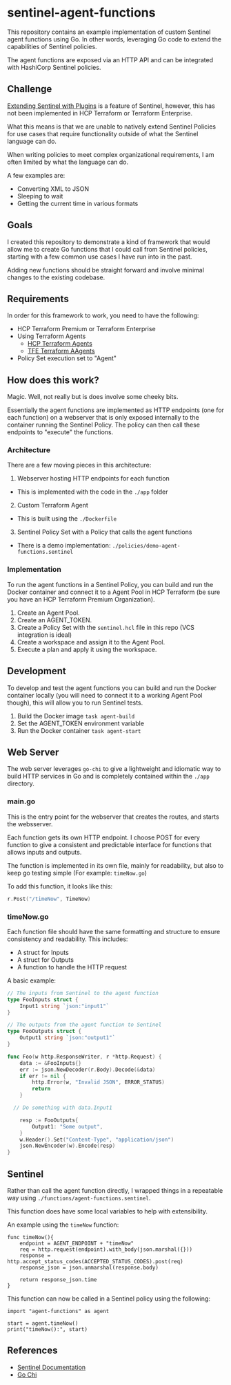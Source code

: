 # sentinel-agent-functions

This repository contains an example implementation of custom Sentinel agent functions using Go. In other words, leveraging Go code to extend the capabilities of Sentinel policies.

The agent functions are exposed via an HTTP API and can be integrated with HashiCorp Sentinel policies.

## Challenge

[Extending Sentinel with Plugins](https://developer.hashicorp.com/sentinel/docs/extending/plugins) is a feature of Sentinel, however, this has not been implemented in HCP Terraform or Terraform Enterprise.

What this means is that we are unable to natively extend Sentinel Policies for use cases that require functionality outside of what the Sentinel language can do.

When writing policies to meet complex organizational requirements, I am often limited by what the language can do.

A few examples are:

- Converting XML to JSON
- Sleeping to wait
- Getting the current time in various formats

## Goals

I created this repository to demonstrate a kind of framework that would allow me to create Go functions that I could call from Sentinel policies, starting with a few common use cases I have run into in the past.

Adding new functions should be straight forward and involve minimal changes to the existing codebase.

## Requirements

In order for this framework to work, you need to have the following:

- HCP Terraform Premium or Terraform Enterprise
- Using Terraform Agents
  - [HCP Terraform Agents](https://developer.hashicorp.com/terraform/cloud-docs/agents)
  - [TFE Terraform AAgents](https://developer.hashicorp.com/terraform/enterprise/application-administration/agents-on-tfe)
- Policy Set execution set to "Agent"

## How does this work?

Magic. Well, not really but is does involve some cheeky bits.

Essentially the agent functions are implemented as HTTP endpoints (one for each function) on a webserver that is only exposed internally to the container running the Sentinel Policy. The policy can then call these endpoints to "execute" the functions.

### Architecture

There are a few moving pieces in this architecture:

1. Webserver hosting HTTP endpoints for each function
  - This is implemented with the code in the `./app` folder
2. Custom Terraform Agent
  - This is built using the `./Dockerfile`
3. Sentinel Policy Set with a Policy that calls the agent functions
  - There is a demo implementation: `./policies/demo-agent-functions.sentinel`

### Implementation

To run the agent functions in a Sentinel Policy, you can build and run the Docker container and connect it to a Agent Pool in HCP Terraform (be sure you have an HCP Terraform Premium Organization).

1. Create an Agent Pool.
2. Create an AGENT_TOKEN.
3. Create a Policy Set with the `sentinel.hcl` file in this repo (VCS integration is ideal)
4. Create a workspace and assign it to the Agent Pool.
5. Execute a plan and apply it using the workspace.

## Development

To develop and test the agent functions you can build and run the Docker container locally (you will need to connect it to a working Agent Pool though), this will allow you to run Sentinel tests.

1. Build the Docker image `task agent-build`
2. Set the AGENT_TOKEN environment variable
3. Run the Docker container `task agent-start`

## Web Server

The web server leverages `go-chi` to give a lightweight and idiomatic way to build HTTP services in Go and is completely contained within the `./app` directory.

### main.go

This is the entry point for the webserver that creates the routes, and starts the websserver.

Each function gets its own HTTP endpoint.
I choose POST for every function to give a consistent and predictable interface for functions that allows inputs and outputs.

The function is implemented in its own file, mainly for readability, but also to keep go testing simple (For example: `timeNow.go`)

To add this function, it looks like this:

```go
r.Post("/timeNow", TimeNow)
```
### timeNow.go

Each function file should have the same formatting and structure to ensure consistency and readability. This includes:

- A struct for Inputs
- A struct for Outputs
- A function to handle the HTTP request

A basic example:

```go
// The inputs from Sentinel to the agent function
type FooInputs struct {
	Input1 string `json:"input1"`
}

// The outputs from the agent function to Sentinel
type FooOutputs struct {
	Output1 string `json:"output1"`
}

func Foo(w http.ResponseWriter, r *http.Request) {
	data := &FooInputs{}
	err := json.NewDecoder(r.Body).Decode(&data)
	if err != nil {
		http.Error(w, "Invalid JSON", ERROR_STATUS)
		return
	}

  // Do something with data.Input1

	resp := FooOutputs{
		Output1: "Some output",
	}
	w.Header().Set("Content-Type", "application/json")
	json.NewEncoder(w).Encode(resp)
}
```

## Sentinel

Rather than call the agent function directly, I wrapped things in a repeatable way using `./functions/agent-functions.sentinel`.

This function does have some local variables to help with extensibility.

An example using the `timeNow` function:

```
func timeNow(){
	endpoint = AGENT_ENDPOINT + "timeNow"
	req = http.request(endpoint).with_body(json.marshal({}))
	response = http.accept_status_codes(ACCEPTED_STATUS_CODES).post(req)
    response_json = json.unmarshal(response.body)

	return response_json.time
}
```

This function can now be called in a Sentinel policy using the following:

```
import "agent-functions" as agent

start = agent.timeNow()
print("timeNow():", start)
```

## References

- [Sentinel Documentation](https://docs.sentinel.dev)
- [Go Chi](https://github.com/go-chi/chi)
